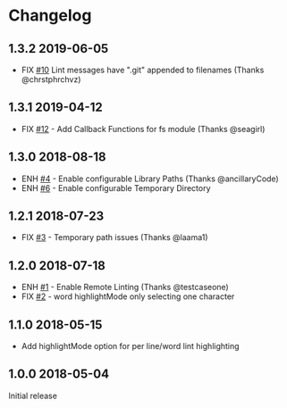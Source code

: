 # Changelog

## 1.3.2 2019-06-05

- FIX [#10](https://github.com/d9705996/perl-toolbox/issues/10)
  Lint messages have ".git" appended to filenames (Thanks @chrstphrchvz)

## 1.3.1 2019-04-12

- FIX [#12](https://github.com/d9705996/perl-toolbox/issues/12) - Add Callback Functions for fs module (Thanks @seagirl)

## 1.3.0 2018-08-18

- ENH [#4](https://github.com/d9705996/perl-toolbox/issues/4) - Enable configurable Library Paths (Thanks @ancillaryCode)
- ENH [#6](https://github.com/d9705996/perl-toolbox/issues/6) - Enable configurable Temporary Directory

## 1.2.1 2018-07-23

- FIX [#3](https://github.com/d9705996/perl-toolbox/issues/3) - Temporary path issues (Thanks @laama1)

## 1.2.0 2018-07-18

- ENH [#1](https://github.com/d9705996/perl-toolbox/issues/1) - Enable Remote Linting (Thanks @testcaseone)
- FIX [#2](https://github.com/d9705996/perl-toolbox/issues/2) - word highlightMode only selecting one character

## 1.1.0 2018-05-15

- Add highlightMode option for per line/word lint highlighting

## 1.0.0 2018-05-04

Initial release
